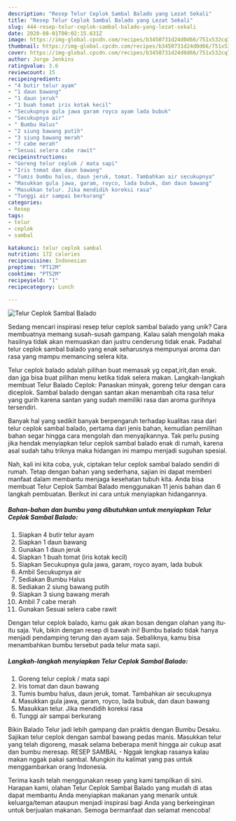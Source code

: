 ```yaml
---
description: "Resep Telur Ceplok Sambal Balado yang Lezat Sekali"
title: "Resep Telur Ceplok Sambal Balado yang Lezat Sekali"
slug: 444-resep-telur-ceplok-sambal-balado-yang-lezat-sekali
date: 2020-08-01T00:02:15.631Z
image: https://img-global.cpcdn.com/recipes/b3450731d24d0d66/751x532cq70/telur-ceplok-sambal-balado-foto-resep-utama.jpg
thumbnail: https://img-global.cpcdn.com/recipes/b3450731d24d0d66/751x532cq70/telur-ceplok-sambal-balado-foto-resep-utama.jpg
cover: https://img-global.cpcdn.com/recipes/b3450731d24d0d66/751x532cq70/telur-ceplok-sambal-balado-foto-resep-utama.jpg
author: Jorge Jenkins
ratingvalue: 3.6
reviewcount: 15
recipeingredient:
- "4 butir telur ayam"
- "1 daun bawang"
- "1 daun jeruk"
- "1 buah tomat iris kotak kecil"
- "Secukupnya gula jawa garam royco ayam lada bubuk"
- "Secukupnya air"
- " Bumbu Halus"
- "2 siung bawang putih"
- "3 siung bawang merah"
- "7 cabe merah"
- "Sesuai selera cabe rawit"
recipeinstructions:
- "Goreng telur ceplok / mata sapi"
- "Iris tomat dan daun bawang"
- "Tumis bumbu halus, daun jeruk, tomat. Tambahkan air secukupnya"
- "Masukkan gula jawa, garam, royco, lada bubuk, dan daun bawang"
- "Masukkan telur. Jika mendidih koreksi rasa"
- "Tunggi air sampai berkurang"
categories:
- Resep
tags:
- telur
- ceplok
- sambal

katakunci: telur ceplok sambal 
nutrition: 172 calories
recipecuisine: Indonesian
preptime: "PT12M"
cooktime: "PT52M"
recipeyield: "1"
recipecategory: Lunch

---
```



![Telur Ceplok Sambal Balado](https://img-global.cpcdn.com/recipes/b3450731d24d0d66/751x532cq70/telur-ceplok-sambal-balado-foto-resep-utama.jpg)

Sedang mencari inspirasi resep telur ceplok sambal balado yang unik? Cara membuatnya memang susah-susah gampang. Kalau salah mengolah maka hasilnya tidak akan memuaskan dan justru cenderung tidak enak. Padahal telur ceplok sambal balado yang enak seharusnya mempunyai aroma dan rasa yang mampu memancing selera kita.

Telur ceplok balado adalah pilihan buat memasak yg cepat,irit,dan enak. dan jga bisa buat pilihan menu ketika tidak selera makan. Langkah-langkah membuat Telur Balado Ceplok: Panaskan minyak, goreng telur dengan cara diceplok. Sambal balado dengan santan akan menambah cita rasa telur yang gurih karena santan yang sudah memiliki rasa dan aroma gurihnya tersendiri.

Banyak hal yang sedikit banyak berpengaruh terhadap kualitas rasa dari telur ceplok sambal balado, pertama dari jenis bahan, kemudian pemilihan bahan segar hingga cara mengolah dan menyajikannya. Tak perlu pusing jika hendak menyiapkan telur ceplok sambal balado enak di rumah, karena asal sudah tahu triknya maka hidangan ini mampu menjadi suguhan spesial.


Nah, kali ini kita coba, yuk, ciptakan telur ceplok sambal balado sendiri di rumah. Tetap dengan bahan yang sederhana, sajian ini dapat memberi manfaat dalam membantu menjaga kesehatan tubuh kita. Anda bisa membuat Telur Ceplok Sambal Balado menggunakan 11 jenis bahan dan 6 langkah pembuatan. Berikut ini cara untuk menyiapkan hidangannya.

<!--inarticleads1-->

##### Bahan-bahan dan bumbu yang dibutuhkan untuk menyiapkan Telur Ceplok Sambal Balado:

1. Siapkan 4 butir telur ayam
1. Siapkan 1 daun bawang
1. Gunakan 1 daun jeruk
1. Siapkan 1 buah tomat (iris kotak kecil)
1. Siapkan Secukupnya gula jawa, garam, royco ayam, lada bubuk
1. Ambil Secukupnya air
1. Sediakan  Bumbu Halus
1. Sediakan 2 siung bawang putih
1. Siapkan 3 siung bawang merah
1. Ambil 7 cabe merah
1. Gunakan Sesuai selera cabe rawit


Dengan telur ceplok balado, kamu gak akan bosan dengan olahan yang itu-itu saja. Yuk, bikin dengan resep di bawah ini! Bumbu balado tidak hanya menjadi pendamping terung dan ayam saja. Sebaliknya, kamu bisa menambahkan bumbu tersebut pada telur mata sapi. 

<!--inarticleads2-->

##### Langkah-langkah menyiapkan Telur Ceplok Sambal Balado:

1. Goreng telur ceplok / mata sapi
1. Iris tomat dan daun bawang
1. Tumis bumbu halus, daun jeruk, tomat. Tambahkan air secukupnya
1. Masukkan gula jawa, garam, royco, lada bubuk, dan daun bawang
1. Masukkan telur. Jika mendidih koreksi rasa
1. Tunggi air sampai berkurang


Bikin Balado Telur jadi lebih gampang dan praktis dengan Bumbu Desaku. Sajikan telur ceplok dengan sambal bawang pedas manis. Masukkan telur yang telah digoreng, masak selama beberapa menit hingga air cukup asat dan bumbu meresap. RESEP SAMBAL - Nggak lengkap rasanya kalau makan nggak pakai sambal. Mungkin itu kalimat yang pas untuk menggambarkan orang Indonesia. 

Terima kasih telah menggunakan resep yang kami tampilkan di sini. Harapan kami, olahan Telur Ceplok Sambal Balado yang mudah di atas dapat membantu Anda menyiapkan makanan yang menarik untuk keluarga/teman ataupun menjadi inspirasi bagi Anda yang berkeinginan untuk berjualan makanan. Semoga bermanfaat dan selamat mencoba!
